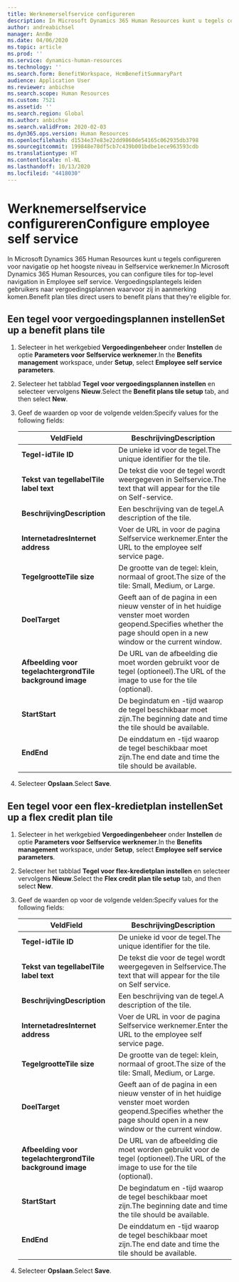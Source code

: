 ```yaml
---
title: Werknemerselfservice configureren
description: In Microsoft Dynamics 365 Human Resources kunt u tegels configureren voor navigatie op het hoogste niveau in Selfservice werknemer.
author: andreabichsel
manager: AnnBe
ms.date: 04/06/2020
ms.topic: article
ms.prod: ''
ms.service: dynamics-human-resources
ms.technology: ''
ms.search.form: BenefitWorkspace, HcmBenefitSummaryPart
audience: Application User
ms.reviewer: anbichse
ms.search.scope: Human Resources
ms.custom: 7521
ms.assetid: ''
ms.search.region: Global
ms.author: anbichse
ms.search.validFrom: 2020-02-03
ms.dyn365.ops.version: Human Resources
ms.openlocfilehash: d1534e37e83e22dd9860de54165c062935db3798
ms.sourcegitcommit: 199848e78df5cb7c439b001bdbe1ece963593cdb
ms.translationtype: HT
ms.contentlocale: nl-NL
ms.lasthandoff: 10/13/2020
ms.locfileid: "4418030"
---
```

# <a name="configure-employee-self-service"></a><span data-ttu-id="d5fd2-103">Werknemerselfservice configureren</span><span class="sxs-lookup"><span data-stu-id="d5fd2-103">Configure employee self service</span></span>

<span data-ttu-id="d5fd2-104">In Microsoft Dynamics 365 Human Resources kunt u tegels configureren voor navigatie op het hoogste niveau in Selfservice werknemer.</span><span class="sxs-lookup"><span data-stu-id="d5fd2-104">In Microsoft Dynamics 365 Human Resources, you can configure tiles for top-level navigation in Employee self service.</span></span> <span data-ttu-id="d5fd2-105">Vergoedingsplantegels leiden gebruikers naar vergoedingsplannen waarvoor zij in aanmerking komen.</span><span class="sxs-lookup"><span data-stu-id="d5fd2-105">Benefit plan tiles direct users to benefit plans that they're eligible for.</span></span>

## <a name="set-up-a-benefit-plans-tile"></a><span data-ttu-id="d5fd2-106">Een tegel voor vergoedingsplannen instellen</span><span class="sxs-lookup"><span data-stu-id="d5fd2-106">Set up a benefit plans tile</span></span>

1. <span data-ttu-id="d5fd2-107">Selecteer in het werkgebied **Vergoedingenbeheer** onder **Instellen** de optie **Parameters voor Selfservice werknemer**.</span><span class="sxs-lookup"><span data-stu-id="d5fd2-107">In the **Benefits management** workspace, under **Setup**, select **Employee self service parameters**.</span></span>

2. <span data-ttu-id="d5fd2-108">Selecteer het tabblad **Tegel voor vergoedingsplannen instellen** en selecteer vervolgens **Nieuw**.</span><span class="sxs-lookup"><span data-stu-id="d5fd2-108">Select the **Benefit plans tile setup** tab, and then select **New**.</span></span>

3. <span data-ttu-id="d5fd2-109">Geef de waarden op voor de volgende velden:</span><span class="sxs-lookup"><span data-stu-id="d5fd2-109">Specify values for the following fields:</span></span>

   | <span data-ttu-id="d5fd2-110">Veld</span><span class="sxs-lookup"><span data-stu-id="d5fd2-110">Field</span></span> | <span data-ttu-id="d5fd2-111">Beschrijving</span><span class="sxs-lookup"><span data-stu-id="d5fd2-111">Description</span></span> |
   | --- | --- |
   | <span data-ttu-id="d5fd2-112">**Tegel-id**</span><span class="sxs-lookup"><span data-stu-id="d5fd2-112">**Tile ID**</span></span> | <span data-ttu-id="d5fd2-113">De unieke id voor de tegel.</span><span class="sxs-lookup"><span data-stu-id="d5fd2-113">The unique identifier for the tile.</span></span> |
   | <span data-ttu-id="d5fd2-114">**Tekst van tegellabel**</span><span class="sxs-lookup"><span data-stu-id="d5fd2-114">**Tile label text**</span></span> | <span data-ttu-id="d5fd2-115">De tekst die voor de tegel wordt weergegeven in Selfservice.</span><span class="sxs-lookup"><span data-stu-id="d5fd2-115">The text that will appear for the tile on Self-service.</span></span> |
   | <span data-ttu-id="d5fd2-116">**Beschrijving**</span><span class="sxs-lookup"><span data-stu-id="d5fd2-116">**Description**</span></span> | <span data-ttu-id="d5fd2-117">Een beschrijving van de tegel.</span><span class="sxs-lookup"><span data-stu-id="d5fd2-117">A description of the tile.</span></span> |
   | <span data-ttu-id="d5fd2-118">**Internetadres**</span><span class="sxs-lookup"><span data-stu-id="d5fd2-118">**Internet address**</span></span> | <span data-ttu-id="d5fd2-119">Voer de URL in voor de pagina Selfservice werknemer.</span><span class="sxs-lookup"><span data-stu-id="d5fd2-119">Enter the URL to the employee self service page.</span></span> |
   | <span data-ttu-id="d5fd2-120">**Tegelgrootte**</span><span class="sxs-lookup"><span data-stu-id="d5fd2-120">**Tile size**</span></span> | <span data-ttu-id="d5fd2-121">De grootte van de tegel: klein, normaal of groot.</span><span class="sxs-lookup"><span data-stu-id="d5fd2-121">The size of the tile: Small, Medium, or Large.</span></span> |
   | <span data-ttu-id="d5fd2-122">**Doel**</span><span class="sxs-lookup"><span data-stu-id="d5fd2-122">**Target**</span></span> | <span data-ttu-id="d5fd2-123">Geeft aan of de pagina in een nieuw venster of in het huidige venster moet worden geopend.</span><span class="sxs-lookup"><span data-stu-id="d5fd2-123">Specifies whether the page should open in a new window or the current window.</span></span> |
   | <span data-ttu-id="d5fd2-124">**Afbeelding voor tegelachtergrond**</span><span class="sxs-lookup"><span data-stu-id="d5fd2-124">**Tile background image**</span></span> | <span data-ttu-id="d5fd2-125">De URL van de afbeelding die moet worden gebruikt voor de tegel (optioneel).</span><span class="sxs-lookup"><span data-stu-id="d5fd2-125">The URL of the image to use for the tile (optional).</span></span> |
   | <span data-ttu-id="d5fd2-126">**Start**</span><span class="sxs-lookup"><span data-stu-id="d5fd2-126">**Start**</span></span> | <span data-ttu-id="d5fd2-127">De begindatum en -tijd waarop de tegel beschikbaar moet zijn.</span><span class="sxs-lookup"><span data-stu-id="d5fd2-127">The beginning date and time the tile should be available.</span></span> |
   | <span data-ttu-id="d5fd2-128">**End**</span><span class="sxs-lookup"><span data-stu-id="d5fd2-128">**End**</span></span> | <span data-ttu-id="d5fd2-129">De einddatum en -tijd waarop de tegel beschikbaar moet zijn.</span><span class="sxs-lookup"><span data-stu-id="d5fd2-129">The end date and time the tile should be available.</span></span> |

4. <span data-ttu-id="d5fd2-130">Selecteer **Opslaan**.</span><span class="sxs-lookup"><span data-stu-id="d5fd2-130">Select **Save**.</span></span>

## <a name="set-up-a-flex-credit-plan-tile"></a><span data-ttu-id="d5fd2-131">Een tegel voor een flex-kredietplan instellen</span><span class="sxs-lookup"><span data-stu-id="d5fd2-131">Set up a flex credit plan tile</span></span>

1. <span data-ttu-id="d5fd2-132">Selecteer in het werkgebied **Vergoedingenbeheer** onder **Instellen** de optie **Parameters voor Selfservice werknemer**.</span><span class="sxs-lookup"><span data-stu-id="d5fd2-132">In the **Benefits management** workspace, under **Setup**, select **Employee self service parameters**.</span></span>

2. <span data-ttu-id="d5fd2-133">Selecteer het tabblad **Tegel voor flex-kredietplan instellen** en selecteer vervolgens **Nieuw**.</span><span class="sxs-lookup"><span data-stu-id="d5fd2-133">Select the **Flex credit plan tile setup** tab, and then select **New**.</span></span>

3. <span data-ttu-id="d5fd2-134">Geef de waarden op voor de volgende velden:</span><span class="sxs-lookup"><span data-stu-id="d5fd2-134">Specify values for the following fields:</span></span>

   | <span data-ttu-id="d5fd2-135">Veld</span><span class="sxs-lookup"><span data-stu-id="d5fd2-135">Field</span></span> | <span data-ttu-id="d5fd2-136">Beschrijving</span><span class="sxs-lookup"><span data-stu-id="d5fd2-136">Description</span></span> |
   | --- | --- |
   | <span data-ttu-id="d5fd2-137">**Tegel-id**</span><span class="sxs-lookup"><span data-stu-id="d5fd2-137">**Tile ID**</span></span> | <span data-ttu-id="d5fd2-138">De unieke id voor de tegel.</span><span class="sxs-lookup"><span data-stu-id="d5fd2-138">The unique identifier for the tile.</span></span> |
   | <span data-ttu-id="d5fd2-139">**Tekst van tegellabel**</span><span class="sxs-lookup"><span data-stu-id="d5fd2-139">**Tile label text**</span></span> | <span data-ttu-id="d5fd2-140">De tekst die voor de tegel wordt weergegeven in Selfservice.</span><span class="sxs-lookup"><span data-stu-id="d5fd2-140">The text that will appear for the tile on Self service.</span></span> |
   | <span data-ttu-id="d5fd2-141">**Beschrijving**</span><span class="sxs-lookup"><span data-stu-id="d5fd2-141">**Description**</span></span> | <span data-ttu-id="d5fd2-142">Een beschrijving van de tegel.</span><span class="sxs-lookup"><span data-stu-id="d5fd2-142">A description of the tile.</span></span> |
   | <span data-ttu-id="d5fd2-143">**Internetadres**</span><span class="sxs-lookup"><span data-stu-id="d5fd2-143">**Internet address**</span></span> | <span data-ttu-id="d5fd2-144">Voer de URL in voor de pagina Selfservice werknemer.</span><span class="sxs-lookup"><span data-stu-id="d5fd2-144">Enter the URL to the employee self service page.</span></span> |
   | <span data-ttu-id="d5fd2-145">**Tegelgrootte**</span><span class="sxs-lookup"><span data-stu-id="d5fd2-145">**Tile size**</span></span> | <span data-ttu-id="d5fd2-146">De grootte van de tegel: klein, normaal of groot.</span><span class="sxs-lookup"><span data-stu-id="d5fd2-146">The size of the tile: Small, Medium, or Large.</span></span> |
   | <span data-ttu-id="d5fd2-147">**Doel**</span><span class="sxs-lookup"><span data-stu-id="d5fd2-147">**Target**</span></span> | <span data-ttu-id="d5fd2-148">Geeft aan of de pagina in een nieuw venster of in het huidige venster moet worden geopend.</span><span class="sxs-lookup"><span data-stu-id="d5fd2-148">Specifies whether the page should open in a new window or the current window.</span></span> |
   | <span data-ttu-id="d5fd2-149">**Afbeelding voor tegelachtergrond**</span><span class="sxs-lookup"><span data-stu-id="d5fd2-149">**Tile background image**</span></span> | <span data-ttu-id="d5fd2-150">De URL van de afbeelding die moet worden gebruikt voor de tegel (optioneel).</span><span class="sxs-lookup"><span data-stu-id="d5fd2-150">The URL of the image to use for the tile (optional).</span></span> |
   | <span data-ttu-id="d5fd2-151">**Start**</span><span class="sxs-lookup"><span data-stu-id="d5fd2-151">**Start**</span></span> | <span data-ttu-id="d5fd2-152">De begindatum en -tijd waarop de tegel beschikbaar moet zijn.</span><span class="sxs-lookup"><span data-stu-id="d5fd2-152">The beginning date and time the tile should be available.</span></span> |
   | <span data-ttu-id="d5fd2-153">**End**</span><span class="sxs-lookup"><span data-stu-id="d5fd2-153">**End**</span></span> | <span data-ttu-id="d5fd2-154">De einddatum en -tijd waarop de tegel beschikbaar moet zijn.</span><span class="sxs-lookup"><span data-stu-id="d5fd2-154">The end date and time the tile should be available.</span></span> |

4. <span data-ttu-id="d5fd2-155">Selecteer **Opslaan**.</span><span class="sxs-lookup"><span data-stu-id="d5fd2-155">Select **Save**.</span></span>

